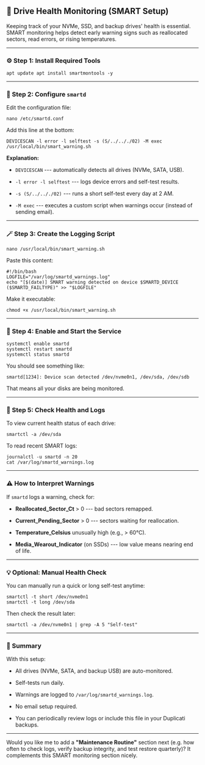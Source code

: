🧠 Drive Health Monitoring (SMART Setup)
----------------------------------------------------------

Keeping track of your NVMe, SSD, and backup drives' health is essential. SMART monitoring helps detect early warning signs such as reallocated sectors, read errors, or rising temperatures.

* * * * *

### ⚙️ Step 1: Install Required Tools

`apt update
apt install smartmontools -y`

* * * * *

### 🧩 Step 2: Configure `smartd`

Edit the configuration file:

```
nano /etc/smartd.conf
```

Add this line at the bottom:

```
DEVICESCAN -l error -l selftest -s (S/../.././02) -M exec /usr/local/bin/smart_warning.sh
```

**Explanation:**

-   `DEVICESCAN` --- automatically detects all drives (NVMe, SATA, USB).

-   `-l error -l selftest` --- logs device errors and self-test results.

-   `-s (S/../.././02)` --- runs a short self-test every day at 2 AM.

-   `-M exec` --- executes a custom script when warnings occur (instead of sending email).

* * * * *

### 🪄 Step 3: Create the Logging Script

```
nano /usr/local/bin/smart_warning.sh
```

Paste this content:

```
#!/bin/bash
LOGFILE="/var/log/smartd_warnings.log"
echo "[$(date)] SMART warning detected on device $SMARTD_DEVICE ($SMARTD_FAILTYPE)" >> "$LOGFILE"
```

Make it executable:

```
chmod +x /usr/local/bin/smart_warning.sh
```

* * * * *

### 🚀 Step 4: Enable and Start the Service

```
systemctl enable smartd
systemctl restart smartd
systemctl status smartd
```

You should see something like:

`smartd[1234]: Device scan detected /dev/nvme0n1, /dev/sda, /dev/sdb`

That means all your disks are being monitored.

* * * * *

### 🧾 Step 5: Check Health and Logs

To view current health status of each drive:

```smartctl -a /dev/nvme0n1
smartctl -a /dev/sda
```

To read recent SMART logs:

```
journalctl -u smartd -n 20
cat /var/log/smartd_warnings.log
```

* * * * *

### ⚠️ How to Interpret Warnings

If `smartd` logs a warning, check for:

-   **Reallocated_Sector_Ct** > 0 --- bad sectors remapped.

-   **Current_Pending_Sector** > 0 --- sectors waiting for reallocation.

-   **Temperature_Celsius** unusually high (e.g., > 60°C).

-   **Media_Wearout_Indicator** (on SSDs) --- low value means nearing end of life.

* * * * *

### 💡 Optional: Manual Health Check

You can manually run a quick or long self-test anytime:

```
smartctl -t short /dev/nvme0n1
smartctl -t long /dev/sda
```

Then check the result later:

```
smartctl -a /dev/nvme0n1 | grep -A 5 "Self-test"
```

* * * * *

### 🧷 Summary

With this setup:

-   All drives (NVMe, SATA, and backup USB) are auto-monitored.

-   Self-tests run daily.

-   Warnings are logged to `/var/log/smartd_warnings.log`.

-   No email setup required.

-   You can periodically review logs or include this file in your Duplicati backups.

* * * * *

Would you like me to add a **"Maintenance Routine"** section next (e.g. how often to check logs, verify backup integrity, and test restore quarterly)? It complements this SMART monitoring section nicely.
